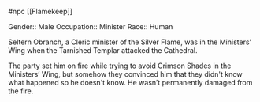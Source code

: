 #npc [[Flamekeep]]

Gender:: Male
Occupation:: Minister
Race:: Human

Seltern Obranch, a Cleric minister of the Silver Flame, was in the Ministers’ Wing when the Tarnished Templar attacked the Cathedral. 

The party set him on fire while trying to avoid Crimson Shades in the Ministers’ Wing, but somehow they convinced him that they didn't know what happened so he doesn't know. He wasn’t permanently damaged from the fire.